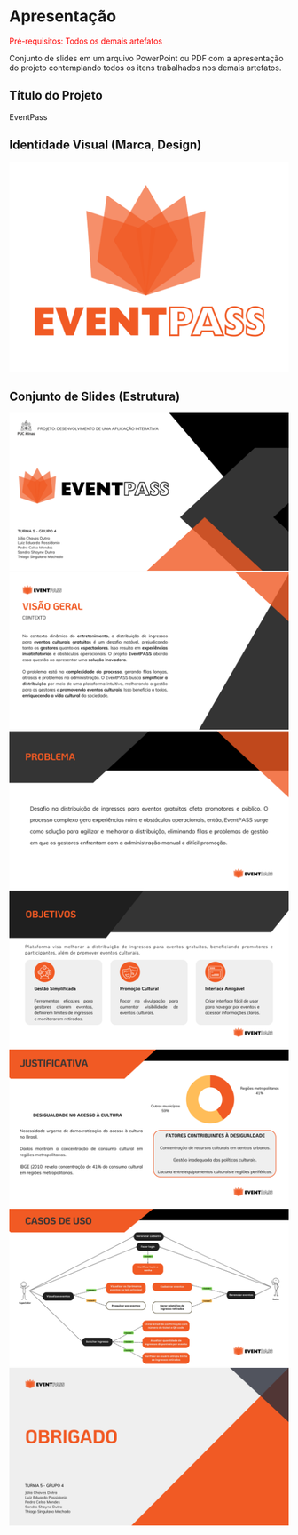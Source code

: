 # Apresentação

<span style="color:red">Pré-requisitos: Todos os demais artefatos</span>

Conjunto de slides em um arquivo PowerPoint ou PDF com a apresentação do projeto contemplando todos os itens trabalhados nos demais artefatos.

## Título do Projeto

EventPass

## Identidade Visual (Marca, Design)

![Logo](img/logo-eventpass.png) 


## Conjunto de Slides (Estrutura)

![Logo](img/Apresentação-Projeto/1.png) 
![Logo](img/Apresentação-Projeto/2.png) 
![Logo](img/Apresentação-Projeto/3.png) 
![Logo](img/Apresentação-Projeto/4.png) 
![Logo](img/Apresentação-Projeto/5.png) 
![Logo](img/Apresentação-Projeto/6.png) 
![Logo](img/Apresentação-Projeto/7.png)

